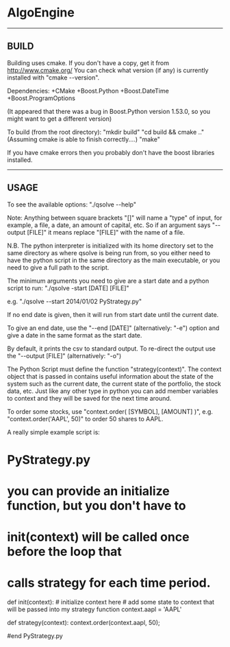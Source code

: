 AlgoEngine
==========
----------------------------------------------------------------------------------------
BUILD
-----------------------------------------------------------------------------------------
Building uses cmake.  If you don't have a copy, get it from http://www.cmake.org/
You can check what version (if any) is currently installed with "cmake --version".

Dependencies:
	+CMake
	+Boost.Python
	+Boost.DateTime
	+Boost.ProgramOptions

(It appeared that there was a bug in Boost.Python version 1.53.0, so you might
want to get a different version)

To build (from the root directory):
"mkdir build"
"cd build && cmake .."
(Assuming cmake is able to finish correctly....)
"make"

If you have cmake errors then you probably don't have the boost libraries installed.

------------------------------------------------------------------------------------------
USAGE
------------------------------------------------------------------------------------------
To see the available options: "./qsolve --help"

Note: Anything between square brackets "[]" will name a "type" of input, for example, a file,
a date, an amount of capital, etc.  So if an argument says "--output [FILE]" it means
replace "[FILE]" with the name of a file.

N.B. The python interpreter is initialized with its home directory set to the same directory
as where qsolve is being run from, so you either need to have the python script in the same
directory as the main executable, or you need to give a full path to the script.

The minimum arguments you need to give are a start date and a python script to run:
"./qsolve -start [DATE] [FILE]"

e.g. "./qsolve --start 2014/01/02 PyStrategy.py"

If no end date is given, then it will run from start date until the current date.

To give an end date, use the "--end [DATE]" (alternatively: "-e") option and give a date
in the same format as the start date.

By default, it prints the csv to standard output.  To re-direct the output use the
"--output [FILE]" (alternatively: "-o") 

The Python Script must define the function "strategy(context)".  The context object that
is passed in contains useful information about the state of the system such as the current
date, the current state of the portfolio, the stock data, etc.  Just like any other type
in python you can add member variables to context and they will be saved for the next time
around.

To order some stocks, use "context.order( [SYMBOL], [AMOUNT] )", e.g. "context.order('AAPL', 50)"
to order 50 shares to AAPL.

A really simple example script is:

# PyStrategy.py

# you can provide an initialize function, but you don't have to
# init(context) will be called once before the loop that
# calls strategy for each time period.
def init(context):
    # initialize context here
    # add some state to context that will be passed into my strategy function
    context.aapl = 'AAPL'

def strategy(context):
    context.order(context.aapl, 50);

#end PyStrategy.py

    